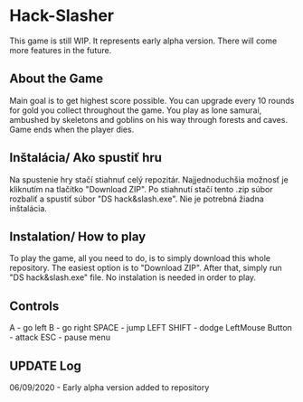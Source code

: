 # Hack-Slasher
This game is still WIP. It represents early alpha version. There will come more features in the future.

## About the Game

Main goal is to get highest score possible. You can upgrade every 10 rounds for gold you collect throughout the game. 
You play as lone samurai, ambushed by skeletons and goblins on his way through forests and caves. Game ends when the player dies.

## Inštalácia/ Ako spustiť hru

Na spustenie hry stačí stiahnuť celý repozitár. Najjednoduchšia možnosť je kliknutím na tlačítko "Download ZIP".
Po stiahnutí stačí tento .zip súbor rozbaliť a spustiť súbor "DS hack&slash.exe". Nie je potrebná žiadna inštalácia.

## Instalation/ How to play

To play the game, all you need to do, is to simply download this whole repository. The easiest option is to "Download ZIP".
After that, simply run "DS hack&slash.exe" file. No instalation is needed in order to play.

## Controls
A - go left
B - go right
SPACE - jump
LEFT SHIFT - dodge
LeftMouse Button - attack
ESC - pause menu

## UPDATE Log
06/09/2020 - Early alpha version added to repository
